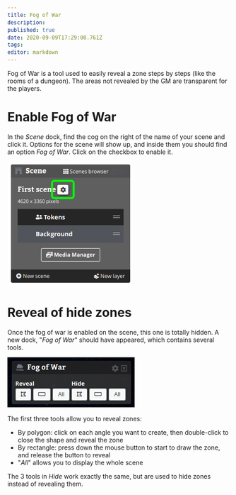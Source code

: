 ```yaml
---
title: Fog of War
description: 
published: true
date: 2020-09-09T17:29:00.761Z
tags: 
editor: markdown
---
```


Fog of War is a tool used to easily reveal a zone steps by steps (like the rooms of a dungeon). The areas not revealed by the GM are transparent for the players.

# Enable Fog of War
In the *Scene* dock, find the cog on the right of the name of your scene and click it. Options for the scene will show up, and inside them you should find an option *Fog of War*. Click on the checkbox to enable it.

![scene.png](/medias/scene.png)

# Reveal of hide zones
Once the fog of war is enabled on the scene, this one is totally hidden. A new dock, "*Fog of War*" should have appeared, which contains several tools.

![fog-of-war-tools.png](/medias/fog-of-war-tools.png)

The first three tools allow you to reveal zones:
- By polygon: click on each angle you want to create, then double-click to close the shape and reveal the zone
- By rectangle: press down the mouse button to start to draw the zone, and release the button to reveal
- "*All*" allows you to display the whole scene

The 3 tools in *Hide* work exactly the same, but are used to hide zones instead of revealing them.
